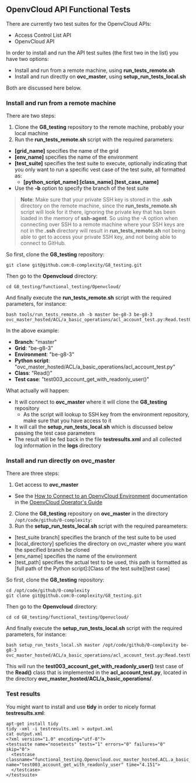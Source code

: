 ## OpenvCloud API Functional Tests

There are currently two test suites for the OpenvCloud APIs:
- Access Control List API
- OpenvCloud API

In order to install and run the API test suites (the first two in the list) you have two options:
- Install and run from a remote machine, using **run\_tests\_remote.sh**
- Install and run directly on **ovc_master**, using **setup\_run\_tests\_local.sh**

Both are discussed here below.


### Install and run from a remote machine

There are two steps:
1. Clone the **G8_testing** repository to the remote machine, probably your local machine
2. Run the **run\_tests\_remote.sh** script with the required parameters:
  - **[grid_name]** specifies the name of the grid
  - **[env_name]** specifies the name of the environment
  - **[test_suite]** specifies the test suite to execute, optionally indicating that you only want to run a specific vest case of the test suite, all formatted as:
    - **[python\_script\_name]**:**[class\_name]**.**[test\_case\_name]**
  - Use the **-b** option to specify the branch of the test suite

> **Note**: Make sure that your private SSH key is stored in the **.ssh** directory on the remote machine, since the **run\_tests\_remote.sh** script will look for it there, ignoring the private key that has been loaded in the memory of **ssh-agent**. So using the -A option when connecting over SSH to a remote machine where your SSH keys are not in the **.ssh** directory will result in **run\_tests\_remote.sh** not being able to get to access your private SSH key, and not being able to connect to GitHub.

So first, clone the **G8_testing** repository:
```
git clone git@github.com:0-complexity/G8_testing.git
```

Then go to the **Openvcloud** directory:
```
cd G8_testing/functional_testing/Openvcloud/
```

And finally execute the **run_tests_remote.sh** script with the required parameters, for instance:
```
bash tools/run_tests_remote.sh -b master be-g8-3 be-g8-3 ovc_master_hosted/ACL/a_basic_operations/acl_account_test.py:Read.test003_account_get_with_readonly_user
```

In the above example:
- **Branch**: "master"
- **Grid**: "be-g8-3"
- **Environment**: "be-g8-3"
- **Python script**: "ovc_master_hosted/ACL/a_basic_operations/acl_account_test.py"
- **Class**: "Read()"
- **Test case**: "test003\_account\_get\_with\_readonly\_user()"

What actually will happen:
- It will connect to **ovc\_master** where it will clone the **G8_testing** repository
  - As the script will lookup to SSH key from the environment repository, make sure that you have access to it
- It will call the **setup_run_tests_local.sh** which is discussed below passing the test case parameters
- The result will be fed back in the file **testresults.xml** and all collected log information in the **logs** directory


### Install and run directly on ovc_master

There are three steps:
1. Get access to **ovc\_master**
  - See the [How to Connect to an OpenvCloud Environment](https://gig.gitbooks.io/ovcdoc_public/content/Sysadmin/Connect/connect.html) documentation in the [OpenvCloud Operator's Guide](https://www.gitbook.com/book/gig/ovcdoc_public/details)
2. Clone the **G8_testing** repository on **ovc\_master** in the directory `/opt/code/github/0-complexity`:
3. Run the **setup\_run\_tests\_local.sh** script with the required pareameters:
  - [test_suite branch] specifies the branch of the test suite to be used
  - [local\_directory] speficies the directory on ovc_master where you want the specified branch be cloned
  - [env_name] specifies the name of the environment
  - [test_path] specifies the actual test to be used, this path is formatted as [full path of the Python script]:[Class of the test suite][test case]

So first, clone the **G8_testing** repository:
```
cd /opt/code/github/0-complexity
git clone git@github.com:0-complexity/G8_testing.git
```

Then go to the **Openvcloud** directory:
```
cd cd G8_testing/functional_testing/Openvcloud/
```

And finally execute the **setup\_run\_tests\_local.sh** script with the required parameters, for instance:
```
bash setup_run_tests_local.sh master /opt/code/github/0-complexity be-g8-3 ovc_master_hosted/ACL/a_basic_operations/acl_account_test.py:Read.test003_account_get_with_readonly_user
```

This will run the **test003\_account\_get\_with\_readonly\_user()** test case of the **Read()** class that is implemented in the **acl_account_test.py**, located in the directory **ovc\_master\_hosted/ACL/a\_basic\_operations/**.


### Test results

You might want to install and use **tidy** in order to nicely format **testresults.xml**:

```
apt-get install tidy
tidy -xml -i testresults.xml > output.xml
cat output.xml
<?xml version="1.0" encoding="utf-8"?>
<testsuite name="nosetests" tests="1" errors="0" failures="0" skip="0">
  <testcase classname="functional_testing.Openvcloud.ovc_master_hosted.ACL.a_basic_operations.acl_account_test.Read" name="test003_account_get_with_readonly_user" time="4.151">
  </testcase>
</testsuite>
```
